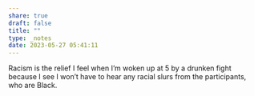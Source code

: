 ```yaml
---
share: true
draft: false
title: ""
type: _notes
date: 2023-05-27 05:41:11
---
```


Racism is the relief I feel when I’m woken up at 5 by a drunken fight because I see I won’t have to hear any racial slurs from the participants, who are Black. 
